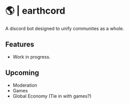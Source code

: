 # 🌎 | earthcord

A discord bot designed to unify communites as a whole.

## Features

- Work in progress.

## Upcoming

- Moderation
- Games
- Global Economy (Tie in with games?)
